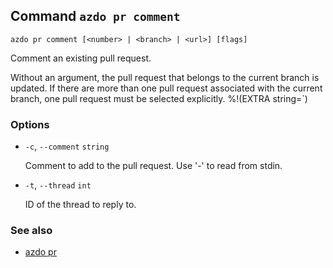 ## Command `azdo pr comment`

```
azdo pr comment [<number> | <branch> | <url>] [flags]
```

Comment an existing pull request.

Without an argument, the pull request that belongs to the current branch is updated.
If there are more than one pull request associated with the current branch, one pull request must be selected explicitly.
%!(EXTRA string=`)

### Options


* `-c`, `--comment` `string`

	Comment to add to the pull request. Use &#39;-&#39; to read from stdin.

* `-t`, `--thread` `int`

	ID of the thread to reply to.


### See also

* [azdo pr](./azdo_pr.md)
